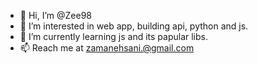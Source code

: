 - 👋 Hi, I’m @Zee98
- 👀 I’m interested in web app, building api, python and js.
- 🌱 I’m currently learning js and its papular libs.
- 📫 Reach me at zamanehsani.@gmail.com

<!---
Zee98/Zee98 is a ✨ special ✨ repository because its `README.md` (this file) appears on your GitHub profile.
You can click the Preview link to take a look at your changes.
--->
